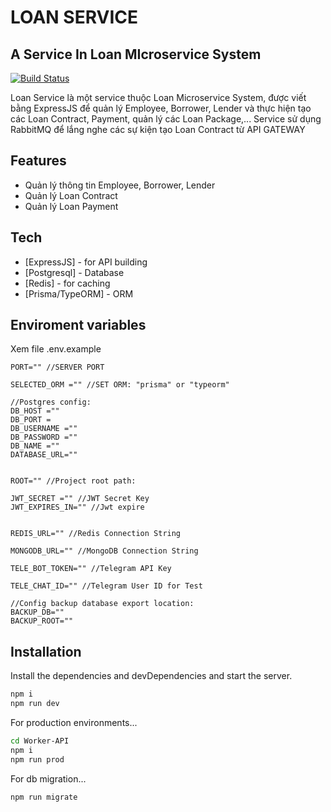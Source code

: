# LOAN SERVICE
## A Service In Loan MIcroservice System

[![Build Status](https://travis-ci.org/joemccann/dillinger.svg?branch=master)](https://travis-ci.org/joemccann/dillinger)

Loan Service là một service thuộc Loan Microservice System, được viết bằng ExpressJS để quản lý Employee, Borrower, Lender và thực hiện tạo các Loan Contract, Payment, quản lý các Loan Package,...
Service sử dụng RabbitMQ để lắng nghe các sự kiện tạo Loan Contract từ API GATEWAY
## Features
- Quản lý thông tin Employee, Borrower, Lender
- Quản lý Loan Contract
- Quản lý Loan Payment

## Tech

- [ExpressJS] - for API building
- [Postgresql] - Database
- [Redis] - for caching
- [Prisma/TypeORM] - ORM

## Enviroment variables
Xem file .env.example
```env
PORT="" //SERVER PORT

SELECTED_ORM ="" //SET ORM: "prisma" or "typeorm"

//Postgres config:
DB_HOST ="" 
DB_PORT = 
DB_USERNAME =""
DB_PASSWORD =""
DB_NAME =""
DATABASE_URL=""


ROOT="" //Project root path:

JWT_SECRET ="" //JWT Secret Key
JWT_EXPIRES_IN="" //Jwt expire


REDIS_URL="" //Redis Connection String

MONGODB_URL="" //MongoDB Connection String

TELE_BOT_TOKEN="" //Telegram API Key

TELE_CHAT_ID="" //Telegram User ID for Test

//Config backup database export location:
BACKUP_DB=""
BACKUP_ROOT=""
```

## Installation

Install the dependencies and devDependencies and start the server.

```sh
npm i
npm run dev
```

For production environments...

```sh
cd Worker-API
npm i
npm run prod
```

For db migration...

```sh
npm run migrate
```


